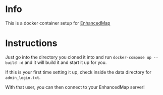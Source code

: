 # Info
This is a docker container setup for [EnhancedMap](https://github.com/andreakarasho/EnhancedMap)

# Instructions
Just go into the directory you cloned it into and run `docker-compose up --build -d` and it will build it and start it up for you.

If this is your first time setting it up, check inside the data directory for `admin_login.txt`.

With that user, you can then connect to your EnhancedMap server!
